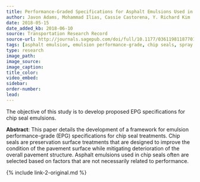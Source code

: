 ```yaml
---
title: Performance-Graded Specifications for Asphalt Emulsions Used in Chip Seal Preservation Treatments
author: Javon Adams, Mohammad Ilias, Cassie Castorena, Y. Richard Kim
date: 2018-05-15
date_added_kb: 2018-06-10
source: Transportation Research Record
source-url: http://journals.sagepub.com/doi/full/10.1177/0361198118770169
tags: [asphalt emulsion, emulsion performance-grade, chip seals, spray seals, specifications]
type: research
image_path:
image_source:
image_caption:
title_color:
video_embed:
sidebar:
order-number:
lead:
---
```

The objective of this study is to develop proposed EPG specifications for chip seal emulsions.
<!--more-->

**Abstract**: This paper details the development of a framework for emulsion performance-grade (EPG) specifications for chip seal treatments. Chip seals are preservation surface treatments that are designed to improve the condition of the pavement surface while mitigating deterioration of the overall pavement structure. Asphalt emulsions used in chip seals often are selected based on factors that are not necessarily related to performance.

{% include link-2-original.md %}
